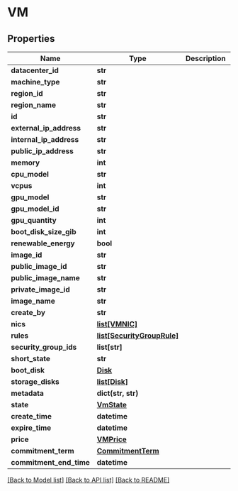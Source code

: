 # VM

## Properties
Name | Type | Description | Notes
------------ | ------------- | ------------- | -------------
**datacenter_id** | **str** |  | [optional] 
**machine_type** | **str** |  | [optional] 
**region_id** | **str** |  | [optional] 
**region_name** | **str** |  | [optional] 
**id** | **str** |  | [optional] 
**external_ip_address** | **str** |  | [optional] 
**internal_ip_address** | **str** |  | [optional] 
**public_ip_address** | **str** |  | [optional] 
**memory** | **int** |  | [optional] 
**cpu_model** | **str** |  | [optional] 
**vcpus** | **int** |  | [optional] 
**gpu_model** | **str** |  | [optional] 
**gpu_model_id** | **str** |  | [optional] 
**gpu_quantity** | **int** |  | [optional] 
**boot_disk_size_gib** | **int** |  | [optional] 
**renewable_energy** | **bool** |  | [optional] 
**image_id** | **str** |  | [optional] 
**public_image_id** | **str** |  | [optional] 
**public_image_name** | **str** |  | [optional] 
**private_image_id** | **str** |  | [optional] 
**image_name** | **str** |  | [optional] 
**create_by** | **str** |  | [optional] 
**nics** | [**list[VMNIC]**](VMNIC.md) |  | [optional] 
**rules** | [**list[SecurityGroupRule]**](SecurityGroupRule.md) |  | [optional] 
**security_group_ids** | **list[str]** |  | [optional] 
**short_state** | **str** |  | [optional] 
**boot_disk** | [**Disk**](Disk.md) |  | [optional] 
**storage_disks** | [**list[Disk]**](Disk.md) |  | [optional] 
**metadata** | **dict(str, str)** |  | [optional] 
**state** | [**VmState**](VmState.md) |  | [optional] 
**create_time** | **datetime** |  | [optional] 
**expire_time** | **datetime** |  | [optional] 
**price** | [**VMPrice**](VMPrice.md) |  | 
**commitment_term** | [**CommitmentTerm**](CommitmentTerm.md) |  | 
**commitment_end_time** | **datetime** |  | 

[[Back to Model list]](../README.md#documentation-for-models) [[Back to API list]](../README.md#documentation-for-api-endpoints) [[Back to README]](../README.md)


